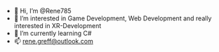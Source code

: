 - 👋 Hi, I’m @Rene785
- 👀 I’m interested in Game Development, Web Development and really interested in XR-Development
- 🌱 I’m currently learning C#
- 📫 rene.greff@outlook.com

<!---
Rene785/Rene785 is a ✨ special ✨ repository because its `README.md` (this file) appears on your GitHub profile.
You can click the Preview link to take a look at your changes.
--->
